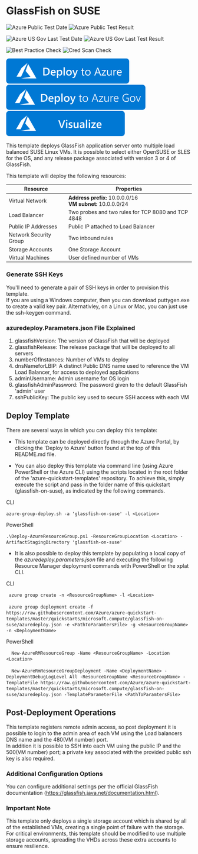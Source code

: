 # GlassFish on SUSE

![Azure Public Test Date](https://azurequickstartsservice.blob.core.windows.net/badges/quickstarts/microsoft.compute/glassfish-on-suse/PublicLastTestDate.svg)
![Azure Public Test Result](https://azurequickstartsservice.blob.core.windows.net/badges/quickstarts/microsoft.compute/glassfish-on-suse/PublicDeployment.svg)

![Azure US Gov Last Test Date](https://azurequickstartsservice.blob.core.windows.net/badges/quickstarts/microsoft.compute/glassfish-on-suse/FairfaxLastTestDate.svg)
![Azure US Gov Last Test Result](https://azurequickstartsservice.blob.core.windows.net/badges/quickstarts/microsoft.compute/glassfish-on-suse/FairfaxDeployment.svg)

![Best Practice Check](https://azurequickstartsservice.blob.core.windows.net/badges/quickstarts/microsoft.compute/glassfish-on-suse/BestPracticeResult.svg)
![Cred Scan Check](https://azurequickstartsservice.blob.core.windows.net/badges/quickstarts/microsoft.compute/glassfish-on-suse/CredScanResult.svg)

[![Deploy to Azure](https://raw.githubusercontent.com/Azure/azure-quickstart-templates/master/1-CONTRIBUTION-GUIDE/images/deploytoazure.svg?sanitize=true)](https://portal.azure.com/#create/Microsoft.Template/uri/https%3A%2F%2Fraw.githubusercontent.com%2FAzure%2Fazure-quickstart-templates%2Fmaster%2Fquickstarts%2Fmicrosoft.compute%2Fglassfish-on-suse%2Fazuredeploy.json)
[![Deploy To Azure US Gov](https://raw.githubusercontent.com/Azure/azure-quickstart-templates/master/1-CONTRIBUTION-GUIDE/images/deploytoazuregov.svg?sanitize=true)](https://portal.azure.us/#create/Microsoft.Template/uri/https%3A%2F%2Fraw.githubusercontent.com%2FAzure%2Fazure-quickstart-templates%2Fmaster%2Fquickstarts%2Fmicrosoft.compute%2Fglassfish-on-suse%2Fazuredeploy.json)
[![Visualize](https://raw.githubusercontent.com/Azure/azure-quickstart-templates/master/1-CONTRIBUTION-GUIDE/images/visualizebutton.svg?sanitize=true)](http://armviz.io/#/?load=https%3A%2F%2Fraw.githubusercontent.com%2FAzure%2Fazure-quickstart-templates%2Fmaster%2Fquickstarts%2Fmicrosoft.compute%2Fglassfish-on-suse%2Fazuredeploy.json) 

This template deploys GlassFish application server onto multiple load balanced SUSE Linux VMs. It is possible to select either OpenSUSE or SLES for the OS, and any release package associated with version 3 or 4 of GlassFish.

This template will deploy the following resources:

|Resource           |Properties                                                                                                                          |
|-------------------|------------------------------------------------------------------------------------------------------------------------------------|
|Virtual Network    |**Address prefix:** 10.0.0.0/16<br />**VM subnet:** 10.0.0.0/24                              |
|Load Balancer      |Two probes and two rules for TCP 8080 and TCP 4848                                                                                       |
|Public IP Addresses|Public IP attached to Load Balancer                                                |
|Network Security Group|Two inbound rules                                                |
|Storage Accounts   |One Storage Account                                                                                                                  |
|Virtual Machines   |User defined number of VMs|

### Generate SSH Keys

You'll need to generate a pair of SSH keys in order to provision this template.<br/>
If you are using a Windows computer, then you can download puttygen.exe to create a valid key pair. Alternativley, on a Linux or Mac, you can just use the ssh-keygen command.

### azuredeploy.Parameters.json File Explained

1.  glassfishVersion: The version of GlassFish that will be deployed
2.  glassfishRelease: The release package that will be deployed to all servers
3.  numberOfInstances: Number of VMs to deploy
4.  dnsNameforLBIP: A distinct Public DNS name used to reference the VM Load Balancer, for access to deployed applications
5.  adminUsername: Admin username for OS login
6.  glassfishAdminPassword: The password given to the default GlassFish 'admin' user
7.  sshPublicKey: The public key used to secure SSH access with each VM 

## Deploy Template

There are several ways in which you can deploy this template:

- This template can be deployed directly through the Azure Portal, by clicking the 'Deploy to Azure' button found at the top of this README.md file.

- You can also deploy this template via command line (using Azure PowerShell or the Azure CLI) using the scripts located in the root folder of the 'azure-quickstart-templates' repository. To achieve this, simply execute the script and pass in the folder name of this quickstart (glassfish-on-suse), as indicated by the following commands.

CLI
  ```
azure-group-deploy.sh -a 'glassfish-on-suse' -l <Location>
  ```
  
PowerShell
  ```
.\Deploy-AzureResourceGroup.ps1 -ResourceGroupLocation <Location> -ArtifactStagingDirectory 'glassfish-on-suse' 
  ```
 
- It is also possible to deploy this template by populating a local copy of the *azuredeploy.parameters.json* file and executing the following Resource Manager deployment commands with PowerShell or the xplat CLI.

CLI
  ```
   azure group create -n <ResourceGroupName> -l <Location>

   azure group deployment create -f https://raw.githubusercontent.com/Azure/azure-quickstart-templates/master/quickstarts/microsoft.compute/glassfish-on-suse/azuredeploy.json -e <PathToParamtersFile> -g <ResourceGroupName> -n <DeploymentName>
  ```
  
PowerShell
  ```
    New-AzureRMResourceGroup -Name <ResourceGroupName> -Location <Location>

    New-AzureRmResourceGroupDeployment -Name <DeploymentName> -DeploymentDebugLogLevel All -ResourceGroupName <ResourceGroupName> - TemplateFile https://raw.githubusercontent.com/Azure/azure-quickstart-templates/master/quickstarts/microsoft.compute/glassfish-on-suse/azuredeploy.json -TemplateParameterFile <PathToParamtersFile>
  ```

## Post-Deployment Operations

This template registers remote admin access, so post deployment it is possible to login to the admin area of each VM using the Load balancers DNS name and the 480(VM number) port.<br />
In addition it is possible to SSH into each VM using the public IP and the 500(VM number) port; a private key associated with the provided public ssh key is also required.

### Additional Configuration Options
 
You can configure additional settings per the official GlassFish documentation (https://glassfish.java.net/documentation.html).

### Important Note
 
This template only deploys a single storage account which is shared by all of the established VMs, creating a single point of failure with the storage. For critical environments, this template should be modified to use multiple storage accounts, spreading the VHDs across these extra accounts to ensure resilience. 


